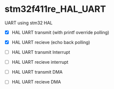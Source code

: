 # stm32f411re_HAL_UART
UART using stm32 HAL 

- [X] HAL UART transmit (with printf override polling)
- [X] HAL UART recieve (echo back polling)
- [ ] HAL UART transmit Interrupt


- [ ] HAL UART recieve interrupt
- [ ] HAL UART transmit DMA
- [ ] HAL UART recieve DMA
